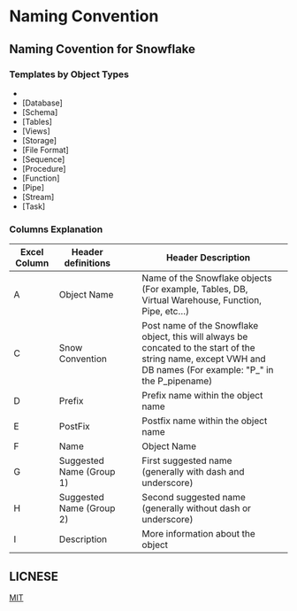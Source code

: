 # Naming Convention
## Naming Covention for Snowflake

### Templates by Object Types
- [Virtual Warehouse]:(Virtual%20Warehouse/README.md)
- [Database]
- [Schema]
- [Tables]
- [Views]
- [Storage]
- [File Format]
- [Sequence]
- [Procedure]
- [Function]
- [Pipe]
- [Stream]
- [Task]

### Columns Explanation
| Excel Column | Header definitions       |   |   | Header Description                                                                                                                                             |   |
|--------------|--------------------------|---|---|----------------------------------------------------------------------------------------------------------------------------------------------------------------|---|
| A            | Object Name              |   |   | Name of the Snowflake objects (For example, Tables, DB, Virtual Warehouse, Function, Pipe, etc…)                                                               |   |
| C            | Snow Convention          |   |   | Post name of the Snowflake object, this will always be concated to the start of the string name, except VWH and DB names (For example: "P_" in the P_pipename) |   |
| D            | Prefix                   |   |   | Prefix name within the object name                                                                                                                             |   |
| E            | PostFix                  |   |   | Postfix name within the object name                                                                                                                           |   |
| F            | Name                     |   |   | Object Name                                                                                                                                                    |   |
| G            | Suggested Name (Group 1) |   |   | First suggested name (generally with dash and underscore)                                                                                                     |   |
| H            | Suggested Name (Group 2) |   |   | Second suggested name (generally without dash or underscore)                                                                                                  |   |
| I            | Description              |   |   | More information about the object                                                                                                                              |


## LICNESE
[MIT](/LICENSE)


